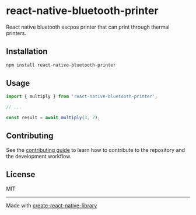# react-native-bluetooth-printer

React native bluetooth escpos printer that can print through thermal printers.

## Installation

```sh
npm install react-native-bluetooth-printer
```

## Usage

```js
import { multiply } from 'react-native-bluetooth-printer';

// ...

const result = await multiply(3, 7);
```

## Contributing

See the [contributing guide](CONTRIBUTING.md) to learn how to contribute to the repository and the development workflow.

## License

MIT

---

Made with [create-react-native-library](https://github.com/callstack/react-native-builder-bob)
